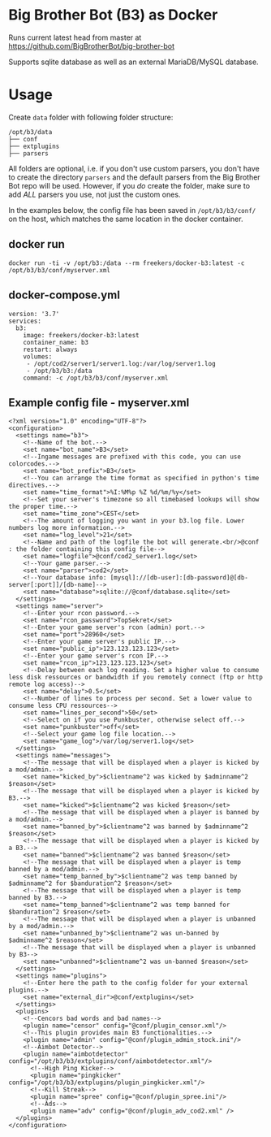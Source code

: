 # Big Brother Bot (B3) as Docker
Runs current latest head from master at https://github.com/BigBrotherBot/big-brother-bot

Supports sqlite database as well as an external MariaDB/MySQL database.

# Usage
Create `data` folder with following folder structure:
```
/opt/b3/data
├── conf
├── extplugins
├── parsers
```
All folders are optional, i.e. if you don't use custom parsers, you don't have to create the directory `parsers` and the default parsers from the Big Brother Bot repo will be used. However, if you *do* create the folder, make sure to add *ALL* parsers you use, not just the custom ones.

In the examples below, the config file has been saved in `/opt/b3/b3/conf/` on the host, which matches the same location in the docker container.

## docker run
`docker run -ti -v /opt/b3:/data --rm freekers/docker-b3:latest -c /opt/b3/b3/conf/myserver.xml`

## docker-compose.yml
```
version: '3.7'
services:
  b3:
    image: freekers/docker-b3:latest
    container_name: b3
    restart: always
    volumes:
     - /opt/cod2/server1/server1.log:/var/log/server1.log
     - /opt/b3/b3:/data
    command: -c /opt/b3/b3/conf/myserver.xml
```

## Example config file - myserver.xml
```
<?xml version="1.0" encoding="UTF-8"?>
<configuration>
  <settings name="b3">
    <!--Name of the bot.-->
    <set name="bot_name">B3</set>
    <!--Ingame messages are prefixed with this code, you can use colorcodes.-->
    <set name="bot_prefix">B3</set>
    <!--You can arrange the time format as specified in python's time directives.-->
    <set name="time_format">%I:%M%p %Z %d/%m/%y</set>
    <!--Set your server's timezone so all timebased lookups will show the proper time.-->
    <set name="time_zone">CEST</set>
    <!--The amount of logging you want in your b3.log file. Lower numbers log more information.-->
    <set name="log_level">21</set>
    <!--Name and path of the logfile the bot will generate.<br/>@conf : the folder containing this config file-->
    <set name="logfile">@conf/cod2_server1.log</set>
    <!--Your game parser.-->
    <set name="parser">cod2</set>
    <!--Your database info: [mysql]://[db-user]:[db-password]@[db-server[:port]]/[db-name]-->
    <set name="database">sqlite://@conf/database.sqlite</set>
  </settings>
  <settings name="server">
    <!--Enter your rcon password.-->
    <set name="rcon_password">TopSekret</set>
    <!--Enter your game server's rcon (admin) port.-->
    <set name="port">28960</set>
    <!--Enter your game server's public IP.-->
    <set name="public_ip">123.123.123.123</set>
    <!--Enter your game server's rcon IP.-->
    <set name="rcon_ip">123.123.123.123</set>
    <!--Delay between each log reading. Set a higher value to consume less disk ressources or bandwidth if you remotely connect (ftp or http remote log access)-->
    <set name="delay">0.5</set>
    <!--Number of lines to process per second. Set a lower value to consume less CPU ressources-->
    <set name="lines_per_second">50</set>
    <!--Select on if you use Punkbuster, otherwise select off.-->
    <set name="punkbuster">off</set>
    <!--Select your game log file location.-->
    <set name="game_log">/var/log/server1.log</set>
  </settings>
  <settings name="messages">
    <!--The message that will be displayed when a player is kicked by a mod/admin.-->
    <set name="kicked_by">$clientname^2 was kicked by $adminname^2 $reason</set>
    <!--The message that will be displayed when a player is kicked by B3.-->
    <set name="kicked">$clientname^2 was kicked $reason</set>
    <!--The message that will be displayed when a player is banned by a mod/admin.-->
    <set name="banned_by">$clientname^2 was banned by $adminname^2 $reason</set>
    <!--The message that will be displayed when a player is kicked by a B3.-->
    <set name="banned">$clientname^2 was banned $reason</set>
    <!--The message that will be displayed when a player is temp banned by a mod/admin.-->
    <set name="temp_banned_by">$clientname^2 was temp banned by $adminname^2 for $banduration^2 $reason</set>
    <!--The message that will be displayed when a player is temp banned by B3.-->
    <set name="temp_banned">$clientname^2 was temp banned for $banduration^2 $reason</set>
    <!--The message that will be displayed when a player is unbanned by a mod/admin.-->
    <set name="unbanned_by">$clientname^2 was un-banned by $adminname^2 $reason</set>
    <!--The message that will be displayed when a player is unbanned by B3-->
    <set name="unbanned">$clientname^2 was un-banned $reason</set>
  </settings>
  <settings name="plugins">
    <!--Enter here the path to the config folder for your external plugins.-->
    <set name="external_dir">@conf/extplugins</set>
  </settings>
  <plugins>
    <!--Cencors bad words and bad names-->
    <plugin name="censor" config="@conf/plugin_censor.xml"/>
    <!--This plugin provides main B3 functionalities.-->
    <plugin name="admin" config="@conf/plugin_admin_stock.ini"/>
    <!--Aimbot Detector-->
    <plugin name="aimbotdetector" config="/opt/b3/b3/extplugins/conf/aimbotdetector.xml"/>
	  <!--High Ping Kicker-->
	  <plugin name="pingkicker" config="/opt/b3/b3/extplugins/plugin_pingkicker.xml"/>
	  <!--Kill Streak-->
	  <plugin name="spree" config="@conf/plugin_spree.ini"/>
	  <!--Ads-->
	  <plugin name="adv" config="@conf/plugin_adv_cod2.xml" />
  </plugins>
</configuration>
